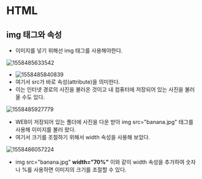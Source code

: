 # HTML

## img 태그와 속성

- 이미지를 넣기 위해선 img 태그를 사용해야한다.



![1558485633542](C:\Users\student\AppData\Roaming\Typora\typora-user-images\1558485633542.png)

- ![1558485840839](C:\Users\student\AppData\Roaming\Typora\typora-user-images\1558485840839.png)
- 여기서 src가 바로 속성(attribute)을 의미한다.
- 이는 인터넷 경로의 사진을 불러온 것이고 내 컴퓨터에 저장되어 있는 사진을 불러 올 수도 있다.

![1558485927779](C:\Users\student\AppData\Roaming\Typora\typora-user-images\1558485927779.png)

- WEB이 저장되어 있는 폴더에 사진을 다운 받아 img src="banana.jpg" 태그를 사용해 이미지를 불러 왔다.
- 여기서 크기를 조절하기 위해서 width 속성을 사용해 보았다. 

![1558486057224](C:\Users\student\AppData\Roaming\Typora\typora-user-images\1558486057224.png)

- img src="banana.jpg" **width="70%"** 이와 같이 width 속성을 추가하여 숫자나 %를 사용하면 이미지의 크기를 조절할 수 있다.